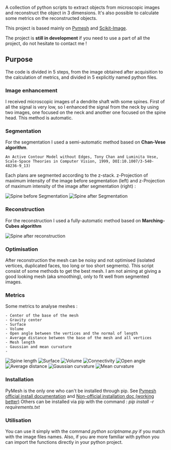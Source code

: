 A collection of python scripts to extract objects from microscopic images and reconstruct the object in 
3 dimensions. It's also possible to calculate some metrics on the reconstructed objects. 

This project is based mainly on [Pymesh](https://github.com/PyMesh/PyMesh) and 
[Scikit-Image](https://scikit-image.org/).

The project is **still in development** if you need to use a part of all the project, do not hesitate
to contact me ! 

## Purpose

The code is divided in 5 steps, from the image obtained after acquisition to the calculation of metrics, and
divided in 5 explicitly named python files.

### Image enhancement
I received microscopic images of a dendrite shaft with some spines. 
First of all the signal is very low, so I enhanced the signal from the neck by using two images, one focused
on the neck and another one focused on the spine head. This method is automatic.

### Segmentation
For the segmentation I used a semi-automatic method based on **Chan-Vese algorithm**. 

`An Active Contour Model without Edges, Tony Chan and Luminita Vese, Scale-Space Theories in Computer Vision, 1999, DOI:10.1007/3-540-48236-9_13)`

Each plans are segmented according to the z-stack.
z-Projection of maximum intensity of the image before segmentation (left) and 
z-Projection of maximum intensity of the image after segmentation (right) : 

![Spine before Segmentation](https://github.com/AymericFerreira/spineReconstruction/blob/master/resultExamples/MAX_spine_9.png)
![Spine after Segmentation](https://github.com/AymericFerreira/spineReconstruction/blob/master/resultExamples/MAX_spine_9_segmentedImage.png)




### Reconstruction
For the reconstruction I used a fully-automatic method based on **Marching-Cubes algorithm**

![Spine after reconstruction](https://github.com/AymericFerreira/spineReconstruction/blob/master/resultExamples/reconstruction.png)


### Optimisation
After reconstruction the mesh can be noisy and not optimised (isolated vertices, duplicated faces, too long or
too short segments). This script consist of some methods to get the best mesh. I am not aiming at giving a 
good looking mesh (aka smoothing), only to fit well from segmented images.

### Metrics
Some metrics to analyse meshes :

    - Center of the base of the mesh    
    - Gravity center
    - Surface
    - Volume
    - Open angle between the vertices and the normal of length
    - Average distance between the base of the mesh and all vertices
    - Mesh length
    - Gaussian and mean curvature
    - 

![Spine length](https://github.com/AymericFerreira/spineReconstruction/blob/master/resultExamples/spine_length.png)
![Surface](https://github.com/AymericFerreira/spineReconstruction/blob/master/resultExamples/surface.png)
![Volume](https://github.com/AymericFerreira/spineReconstruction/blob/master/resultExamples/volume.png)
![Connectivity](https://github.com/AymericFerreira/spineReconstruction/blob/master/resultExamples/connectivity.png)
![Open angle](https://github.com/AymericFerreira/spineReconstruction/blob/master/resultExamples/open_angle.png)
![Average distance](https://github.com/AymericFerreira/spineReconstruction/blob/master/resultExamples/average_distance.png)
![Gaussian curvature](https://github.com/AymericFerreira/spineReconstruction/blob/master/resultExamples/gauss_curv.png)
![Mean curvature](https://github.com/AymericFerreira/spineReconstruction/blob/master/resultExamples/mean_curv.png)


### Installation

PyMesh is the only one who can't be installed through pip. See [Pymesh official install documentation](https://pymesh.readthedocs.io/en/latest/installation.html) and [Non-official installation doc (working better)](https://github.com/PyMesh/PyMesh/files/2999684/PyMesh.Installation.on.Ubuntu.18.10.docx)
Others can be installed via pip with the command : *pip install -r requirements.txt*


### Utilisation

You can use it simply with the command *python scriptname.py* if you match with the image files names.
Also, if you are more familiar with python you can import the functions directly in your python project.